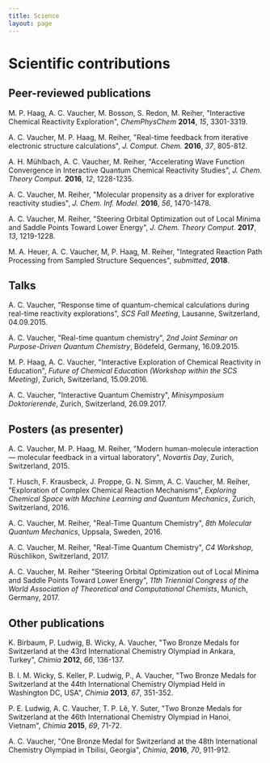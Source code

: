 ```yaml
---
title: Science
layout: page
---
```


# Scientific contributions

## Peer-reviewed publications

M. P. Haag, A. C. Vaucher, M. Bosson, S. Redon, M. Reiher, 
"Interactive Chemical Reactivity Exploration", 
*ChemPhysChem* **2014**, *15*, 3301-3319.

A. C. Vaucher, M. P. Haag, M. Reiher,
"Real-time feedback from iterative electronic structure calculations",
*J. Comput. Chem.* **2016**, *37*, 805-812.

A. H. Mühlbach, A. C. Vaucher, M. Reiher,
"Accelerating Wave Function Convergence in Interactive Quantum Chemical Reactivity Studies",
*J. Chem. Theory Comput.* **2016**, *12*, 1228-1235.

A. C. Vaucher, M. Reiher,
"Molecular propensity as a driver for explorative reactivity studies",
*J. Chem. Inf. Model.* **2016**, *56*, 1470-1478.

A. C. Vaucher, M. Reiher,
"Steering Orbital Optimization out of Local Minima and Saddle Points Toward Lower Energy",
*J. Chem. Theory Comput.* **2017**, *13*, 1219-1228.

M. A. Heuer, A. C. Vaucher, M, P. Haag, M. Reiher,
"Integrated Reaction Path Processing from Sampled Structure Sequences",
*submitted*, **2018**.


## Talks

A. C. Vaucher,
"Response time of quantum-chemical calculations during real-time reactivity explorations", 
*SCS Fall Meeting*,
Lausanne, Switzerland, 
04.09.2015.

A. C. Vaucher,
"Real-time quantum chemistry", 
*2nd Joint Seminar on Purpose-Driven Quantum Chemistry*,
Bödefeld, Germany, 
16.09.2015.

M. P. Haag, A. C. Vaucher,
"Interactive Exploration of Chemical Reactivity in Education", 
*Future of Chemical Education (Workshop within the SCS Meeting)*,
Zurich, Switzerland, 
15.09.2016.

A. C. Vaucher,
"Interactive Quantum Chemistry", 
*Minisymposium Doktorierende*,
Zurich, Switzerland, 
26.09.2017.


## Posters (as presenter)

A. C. Vaucher, M. P. Haag, M. Reiher,
"Modern human-molecule interaction — molecular feedback in a virtual laboratory",
*Novartis Day*,
Zurich, Switzerland,
2015.

T. Husch, F. Krausbeck, J. Proppe, G. N. Simm, A. C. Vaucher, M. Reiher,
"Exploration of Complex Chemical Reaction Mechanisms",
*Exploring Chemical Space with Machine Learning and Quantum Mechanics*,
Zurich, Switzerland,
2016.

A. C. Vaucher, M. Reiher,
"Real-Time Quantum Chemistry",
*8th Molecular Quantum Mechanics*,
Uppsala, Sweden,
2016.

A. C. Vaucher, M. Reiher,
"Real-Time Quantum Chemistry",
*C4 Workshop*,
Rüschlikon, Switzerland, 
2017.

A. C. Vaucher, M. Reiher
"Steering Orbital Optimization out of Local Minima and Saddle Points Toward Lower Energy",
*11th Triennial Congress of the World Association of Theoretical and Computational Chemists*,
Munich, Germany,
2017.

<!---
## Posters (as co-author)

M. P. Haag, A. C. Vaucher, M. Bosson, S. Redon, M. Reiher,
"Exploring Chemical Reactivity Interactively",
*Faraday Discussion 169*,
Nottingham, United Kingdom, 
2014.

A. H. Mühlbach, A. C. Vaucher, M. Reiher,
"SCF Convergence Acceleration in Real-time Quantum Chemistry",
*52nd Symposium on Theoretical Chemistry*,
Bochum, Germany,
2016.

T. Husch, F. Krausbeck, J. Proppe, G. N. Simm, A. C. Vaucher, M. Reiher,
"Exploration of Complex Chemical Reaction Mechanisms",
*SCS Fall Meeting*,
Zurich, Switzerland,
2016.

A. H. Mühlbach, A. C. Vaucher, M. Reiher,
"Real-Time Quantum Chemistry",
*11th Triennial Congress of the World Association of Theoretical and Computational Chemists*,
Munich, Germany,
2017.

A. H. Mühlbach, A. C. Vaucher, M. Reiher,
"Self-consistent Field Convergence Acceleration in Real-time Quantum Chemistry",
*C4 Workshop*,
Rüschlikon, Switzerland, 
2017.
-->


## Other publications

K. Birbaum, P. Ludwig, B. Wicky, A. Vaucher,
"Two Bronze Medals for Switzerland at the 43rd International Chemistry Olympiad in Ankara, Turkey",
*Chimia* **2012**, *66*, 136-137.

B. I. M. Wicky, S. Keller, P. Ludwig, P., A. Vaucher, 
"Two Bronze Medals for Switzerland at the 44th International Chemistry Olympiad Held in Washington DC, USA",
*Chimia* **2013**, *67*, 351-352.

P. E. Ludwig, A. C. Vaucher, T. P. Lê, Y. Suter,
"Two Bronze Medals for Switzerland at the 46th International Chemistry Olympiad in Hanoi, Vietnam",
*Chimia* **2015**, *69*, 71-72.

A. C. Vaucher,
"One Bronze Medal for Switzerland at the 48th International Chemistry Olympiad in Tbilisi, Georgia",
*Chimia*, **2016**, *70*, 911-912.
